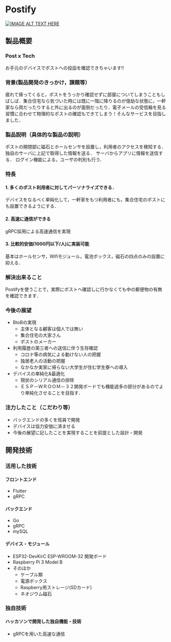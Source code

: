 # Postify

[![IMAGE ALT TEXT HERE](https://jphacks.com/wp-content/uploads/2021/07/JPHACKS2021_ogp.jpg)](https://www.youtube.com/watch?v=LUPQFB4QyVo)

## 製品概要
### Post x Tech  
お手元のデバイスでポストへの投函を確認できちゃいます!!
### 背景(製品開発のきっかけ，課題等）
疲れて帰ってくると，ポストをうっかり確認せずに部屋についてしまうこともしばしば．集合住宅なら気づいた時には既に一階に降りるのが億劫な状態に，一軒家なら雨だったりすると外に出るのが面倒だったり．電子メールの受信箱を見る習慣に合わせて物理的なポストの確認もできてしまう！そんなサービスを目指しました．
### 製品説明（具体的な製品の説明）
ポストの開閉部に磁石とホールセンサを設置し，利用者のアクセスを検知する．
独自のサーバに上記で取得した情報を送る．
サーバからアプリに情報を送信する．
ログイン機能による，ユーザの判別も行う．




### 特長
#### 1. 多くのポスト利用者に対してパーソナライズできる．
デバイスをなるべく単純化して，一軒家をもつ利用者にも，集合住宅のポストにも設置できるようにする．
#### 2. 高速に通信ができる
gRPC採用による高速通信を実現
#### 3. 比較的安価(1000円以下/人)に実装可能
基本はホールセンサ，Wifiモジュール，電池ボックス，磁石の四点のみの設置に抑える．

### 解決出来ること
Postifyを使うことで，実際にポストへ確認しに行かなくても中の郵便物の有無を確認できます．
### 今後の展望
- BtoBの実現
    - 主体となる顧客は個人では無い
    - 集合住宅の大家さん
    - ポストのメーカー
- 利用履歴の第三者への送信に伴う生存確認
    - コロナ等の病気による動けない人の把握
    - 独居老人の活動の把握
    - なかなか実家に帰らない大学生が住む学生寮への導入
- デバイスの単純化&最適化
    - 現状のシリアル通信の排除
    - ＥＳＰ－ＷＲＯＯＭ－３２開発ボードでも機能過多の部分があるのでより単純化させることを目指す．

### 注力したこと（こだわり等）
* バックエンドの多くを班員で開発
* デバイスは協力安価に済ませる
* 今後の展望に記したことを実現することを前提とした設計・開発

## 開発技術
### 活用した技術
#### フロントエンド
- Flutter
- gRPC

#### バックエンド
- Go
- gRPC
- mySQL

#### デバイス・モジュール
- ESP32-DevKirC ESP-WROOM-32 開発ボード
- Raspberry Pi 3 Model B
- そのほか
    - ケーブル類
    - 電源ボックス
    - Raspberry用ストレージ(SDカード)
    - ネオジウム磁石

### 独自技術
#### ハッカソンで開発した独自機能・技術
- gRPCを用いた高速な通信
